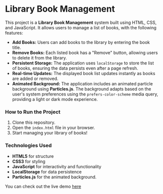 # Library Book Management

This project is a **Library Book Management** system built using HTML, CSS, and JavaScript. It allows users to manage a list of books, with the following features:

- **Add Books:** Users can add books to the library by entering the book title.
- **Remove Books:** Each listed book has a "Remove" button, allowing users to delete it from the library.
- **Persistent Storage:** The application uses `localStorage` to store the list of books, ensuring the data persists even after a page refresh.
- **Real-time Updates:** The displayed book list updates instantly as books are added or removed.
- **Animated Background:** The application includes an animated particle background using **Particles.js**. The background adapts based on the user's system preferences using the `prefers-color-scheme` media query, providing a light or dark mode experience.
  
### How to Run the Project

1. Clone this repository.
2. Open the `index.html` file in your browser.
3. Start managing your library of books!

### Technologies Used

- **HTML5** for structure
- **CSS3** for styling
- **JavaScript** for interactivity and functionality
- **LocalStorage** for data persistence
- **Particles.js** for the animated background.

You can check out the live demo [here](https://library-book-management-ten.vercel.app/)
